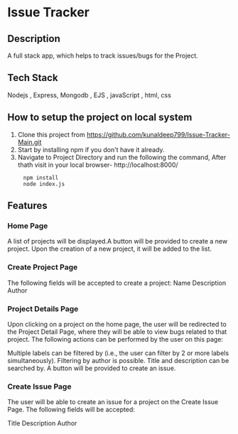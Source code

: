 # Issue Tracker

## Description
A full stack app, which helps to track issues/bugs for the Project.

## Tech Stack
Nodejs , Express, Mongodb , EJS , javaScript , html, css

## How to setup the project on local system
  1. Clone this project from https://github.com/kunaldeep799/Issue-Tracker-Main.git
  2. Start by installing npm if you don't have it already.
  3. Navigate to Project Directory and run the following the command, After thath visit in your local browser- http://localhost:8000/
   ````
        npm install 
        node index.js
   ````
## Features
  
  ### Home Page 
  A list of projects will be displayed.A button will be provided to create a new project. Upon the creation of a new project, it will be added to the list.

  ### Create Project Page
  The following fields will be accepted to create a project:
   Name
   Description
   Author

  ### Project Details Page
  Upon clicking on a project on the home page, the user will be redirected to the Project Detail Page, where they will be able to view bugs related to that project. The following actions can be performed by the user on this page:

   Multiple labels can be filtered by (i.e., the user can filter by 2 or more labels simultaneously).
   Filtering by author is possible.
   Title and description can be searched by.
   A button will be provided to create an issue.

   ### Create Issue Page
   The user will be able to create an issue for a project on the Create Issue Page. The following fields will be accepted:

   Title
   Description
   Author
